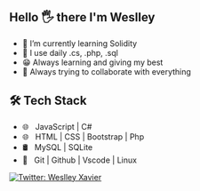 ## Hello 🖐 there I'm Weslley 
  
 - 🌱 I’m currently learning Solidity
 - 🤔 I use daily .cs, .php, .sql
 - 😁 Always learning and giving my best
 - 🌱 Always trying to collaborate with everything

## 🛠 Tech Stack 

 - 🌐 &nbsp; JavaScript | C#
 - 🌐 &nbsp; HTML | CSS  | Bootstrap | Php
 - 🛢 &nbsp;  MySQL | SQLite
 - 🔧 &nbsp; Git | Github | Vscode | Linux 
 
[![Twitter: Weslley Xavier](https://img.shields.io/twitter/follow/Weslley?style=social)](https://twitter.com/weslleyijt) 
